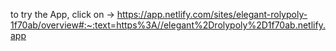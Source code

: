 to try the App, click on -> https://app.netlify.com/sites/elegant-rolypoly-1f70ab/overview#:~:text=https%3A//elegant%2Drolypoly%2D1f70ab.netlify.app
